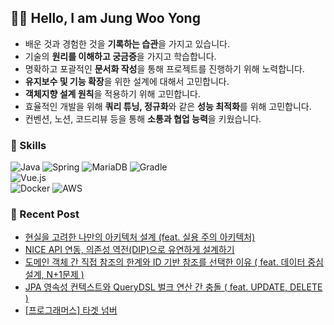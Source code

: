 ## 👨‍💻 Hello, I am Jung Woo Yong
- 배운 것과 경험한 것을 **기록하는 습관**을 가지고 있습니다.
- 기술의 **원리를 이해하고 궁금증**을 가지고 학습합니다.
- 명확하고 포괄적인 **문서화 작성**을 통해 프로젝트를 진행하기 위해 노력합니다.
- **유지보수 및 기능 확장**을 위한 설계에 대해서 고민합니다.
- **객체지향 설계 원칙**을 적용하기 위해 고민합니다.
- 효율적인 개발을 위해 **쿼리 튜닝, 정규화**와 같은 **성능 최적화**를 위해 고민합니다.
- 컨벤션, 노션, 코드리뷰 등을 통해 **소통과 협업 능력**을 키웠습니다.


### 📌 Skills
![Java](https://img.shields.io/badge/JAVA-007396.svg?style=flat-square&logo=openjdk&logoColor=white) ![Spring](https://img.shields.io/badge/SprintBoot-236DB33F.svg?style=flat-square&logo=springboot&logoColor=white)  ![MariaDB](https://img.shields.io/badge/MariaDB-003545?style=flat-square&logo=mariadb&logoColor=white) ![Gradle](https://img.shields.io/badge/Gradle-02303A.svg?style=flat-square&logo=Gradle&logoColor=white) <br/>
![Vue.js](https://img.shields.io/badge/Vue.js-4FC08D.svg?style=flat-square&logo=vue.js&logoColor=white) <br/>
 ![Docker](https://img.shields.io/badge/Docker-%230db7ed.svg?style=flat-square&logo=docker&logoColor=white) ![AWS](https://img.shields.io/badge/AWS-FF9900.svg?style=flat-square&logo=amazonec2&logoColor=white) 


  
### 📝 Recent Post 
<!-- BLOG-POST-LIST:START -->
- [현실을 고려한 나만의 아키텍처 설계 &lpar;feat. 실용 주의 아키텍처&rpar;](https://velog.io/@wooyong99/%ED%98%84%EC%8B%A4%EC%9D%84-%EA%B3%A0%EB%A0%A4%ED%95%9C-%EB%82%98%EB%A7%8C%EC%9D%98-%EC%95%84%ED%82%A4%ED%85%8D%EC%B2%98-%EC%84%A4%EA%B3%84-feat.-%EC%8B%A4%EC%9A%A9-%EC%A3%BC%EC%9D%98-%EC%95%84%ED%82%A4%ED%85%8D%EC%B2%98)
- [NICE API 연동, 의존성 역전&lpar;DIP&rpar;으로 유연하게 설계하기](https://velog.io/@wooyong99/NICE-API-%EC%97%B0%EB%8F%99-%EC%9D%98%EC%A1%B4%EC%84%B1-%EC%97%AD%EC%A0%84DIP%EC%9C%BC%EB%A1%9C-%EC%9C%A0%EC%97%B0%ED%95%98%EA%B2%8C-%EC%84%A4%EA%B3%84%ED%95%98%EA%B8%B0)
- [도메인 객체 간 직접 참조의 한계와 ID 기반 참조를 선택한 이유 &lpar; feat. 데이터 중심 설계, N+1문제 &rpar;](https://velog.io/@wooyong99/%EA%B0%9D%EC%B2%B4-%EC%B0%B8%EC%A1%B0%EB%A1%9C-%EC%9D%B8%ED%95%9C-%EB%AC%B8%EC%A0%9C%EC%A0%90-feat.-%EB%8F%84%EB%A9%94%EC%9D%B8-%EC%A3%BC%EB%8F%84-%EA%B0%9C%EB%B0%9C-N1)
- [JPA 영속성 컨텍스트와 QueryDSL 벌크 연산 간 충돌 &lpar; feat. UPDATE, DELETE &rpar;](https://velog.io/@wooyong99/JPA-%EC%98%81%EC%86%8D%EC%84%B1-%EC%BB%A8%ED%85%8D%EC%8A%A4%ED%8A%B8%EC%99%80-QueryDSL-%EB%B2%8C%ED%81%AC-%EC%97%B0%EC%82%B0-%EA%B0%84-%EC%B6%A9%EB%8F%8C-feat.-UPDATE-DELETE)
- [[프로그래머스] 타겟 넘버](https://velog.io/@wooyong99/%ED%94%84%EB%A1%9C%EA%B7%B8%EB%9E%98%EB%A8%B8%EC%8A%A4-%ED%83%80%EA%B2%9F-%EB%84%98%EB%B2%84)
<!-- BLOG-POST-LIST:END -->

</div>
</div>
